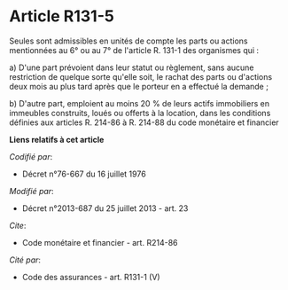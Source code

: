 # Article R131-5

Seules sont admissibles en unités de compte les parts ou actions mentionnées au 6° ou au 7° de l'article R. 131-1 des
organismes qui : 

a) D'une part prévoient dans leur statut ou règlement, sans aucune restriction de quelque sorte qu'elle soit, le rachat des
parts ou d'actions deux mois au plus tard après que le porteur en a effectué la demande ; 

b) D'autre part, emploient au moins 20 % de leurs actifs immobiliers en immeubles construits, loués ou offerts à la location,
dans les conditions définies aux articles R. 214-86 à R. 214-88 du code monétaire et financier

**Liens relatifs à cet article**

_Codifié par_:

  - Décret n°76-667 du 16 juillet 1976

_Modifié par_:

  - Décret n°2013-687 du 25 juillet 2013 - art. 23

_Cite_:

  - Code monétaire et financier - art. R214-86

_Cité par_:

  - Code des assurances - art. R131-1 (V)
